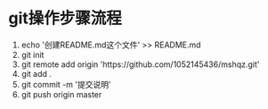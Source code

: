 <h1>git操作步骤流程</h1>

<ol>
<li>echo '创建README.md这个文件' >> README.md</li>
<li>git init</li>
<li>git remote add origin 'https://github.com/1052145436/mshqz.git'</li>
<li>git add .</li>
<li>git commit -m '提交说明'</li>
<li>git push origin master</li>
</ul>